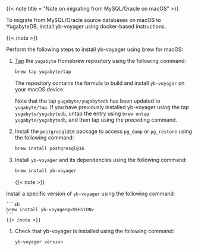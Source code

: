 <!--
+++
private=true
+++
-->

{{< note title = "Note on migrating from MySQL/Oracle on macOS" >}}

To migrate from MySQL/Oracle source databases on macOS to YugabyteDB, install yb-voyager using docker-based instructions.

{{< /note >}}

Perform the following steps to install yb-voyager using brew for macOS:

1. [Tap](https://docs.brew.sh/Taps) the `yugabyte` Homebrew repository using the following command:

    ```sh
    brew tap yugabyte/tap
    ```

    The repository contains the formula to build and install `yb-voyager` on your macOS device.

    Note that the tap `yugabyte/yugabytedb` has been updated to `yugabyte/tap`. If you have previously installed yb-voyager using the tap `yugabyte/yugabytedb`, untap the entry using `brew untap yugabyte/yugabytedb`, and then tap using the preceding command.

1. Install the `postgresql@16` package to access `pg_dump` or `pg_restore` using the following command:

    ```sh
    brew install postgresql@16
    ```

1. Install `yb-voyager` and its dependencies using the following command:

    ```sh
    brew install yb-voyager
    ```

    {{< note >}}

Install a specific version of `yb-voyager` using the following command:

    ```sh
    brew install yb-voyager@<VERSION>
    ```
    {{< /note >}}

1. Check that yb-voyager is installed using the following command:

    ```sh
    yb-voyager version
    ```
